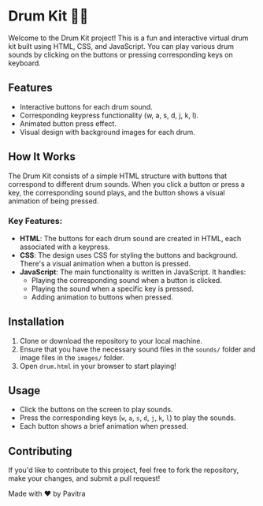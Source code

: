 # Drum Kit 🎵🥁

Welcome to the Drum Kit project! This is a fun and interactive virtual drum kit built using HTML, CSS, and JavaScript. You can play various drum sounds by clicking on the buttons or pressing corresponding keys on keyboard.

## Features
- Interactive buttons for each drum sound.
- Corresponding keypress functionality (w, a, s, d, j, k, l).
- Animated button press effect.
- Visual design with background images for each drum.

## How It Works
The Drum Kit consists of a simple HTML structure with buttons that correspond to different drum sounds. When you click a button or press a key, the corresponding sound plays, and the button shows a visual animation of being pressed.

### Key Features:
- **HTML**: The buttons for each drum sound are created in HTML, each associated with a keypress.
- **CSS**: The design uses CSS for styling the buttons and background. There's a visual animation when a button is pressed.
- **JavaScript**: The main functionality is written in JavaScript. It handles:
  - Playing the corresponding sound when a button is clicked.
  - Playing the sound when a specific key is pressed.
  - Adding animation to buttons when pressed.

## Installation
1. Clone or download the repository to your local machine.
2. Ensure that you have the necessary sound files in the `sounds/` folder and image files in the `images/` folder.
3. Open `drum.html` in your browser to start playing!

## Usage
- Click the buttons on the screen to play sounds.
- Press the corresponding keys (`w`, `a`, `s`, `d`, `j`, `k`, `l`) to play the sounds.
- Each button shows a brief animation when pressed.

## Contributing
If you'd like to contribute to this project, feel free to fork the repository, make your changes, and submit a pull request!


Made with ❤️ by Pavitra
